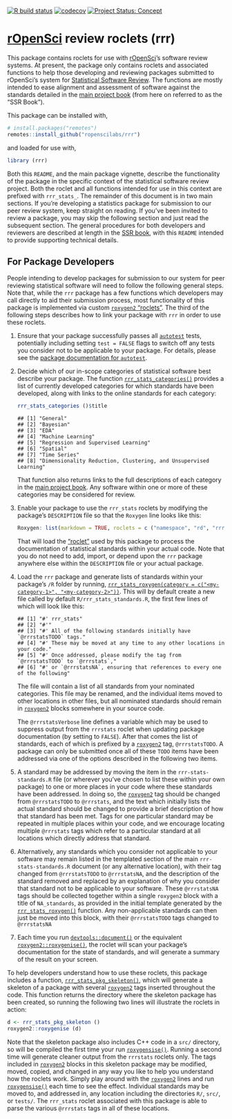 <!-- badges: start -->

[![R build
status](https://github.com/ropenscilabs/rrr/workflows/R-CMD-check/badge.svg)](https://github.com/ropenscilabs/rrr/actions)
[![codecov](https://codecov.io/gh/ropenscilabs/rrr/branch/master/graph/badge.svg)](https://codecov.io/gh/ropenscilabs/rrr)
[![Project Status:
Concept](https://www.repostatus.org/badges/latest/concept.svg)](https://www.repostatus.org/#concept)
<!-- badges: end -->

<!-- README.md is generated from README.Rmd. Please edit that file -->

# [**r**OpenSci](https://ropensci.org) **r**eview **r**oclets (rrr)

This package contains roclets for use with
[rOpenSci](https://ropensci.org)’s software review systems. At present,
the package only contains roclets and associated functions to help those
developing and reviewing packages submitted to rOpenSci’s system for
[Statistical Software
Review](https://ropenscilabs.github.io/statistical-software-review-book/index.html).
The functions are mostly intended to ease alignment and assessment of
software against the standards detailed in the [main project
book](https://ropenscilabs.github.io/statistical-software-review-book/index.html)
(from here on referred to as the “SSR Book”).

This package can be installed with,

``` r
# install.packages("remotes")
remotes::install_github("ropenscilabs/rrr")
```

and loaded for use with,

``` r
library (rrr)
```

Both this `README`, and the main package vignette, describe the
functionality of the package in the specific context of the statistical
software review project. Both the roclet and all functions intended for
use in this context are prefixed with `rrr_stats_`. The remainder of
this document is in two main sections. If you’re developing a statistics
package for submission to our peer review system, keep straight on
reading. If you’ve been invited to review a package, you may skip the
following section and just read the subsequent section. The general
procedures for both developers and reviewers are described at length in
the [SSR
book](https://ropenscilabs.github.io/statistical-software-review-book/index.html),
with this `README` intended to provide supporting technical details.

## For Package Developers

People intending to develop packages for submission to our system for
peer reviewing statistical software will need to follow the following
general steps. Note that, while the `rrr` package has a few functions
which developers may call directly to aid their submission process, most
functionality of this package is implemented via custom [`roxygen2`
“roclets”](https://roxygen2.r-lib.org). The third of the following steps
describes how to link your package with `rrr` in order to use these
roclets.

1.  Ensure that your package successfully passes all
    [`autotest`](https://github.com/ropenscilabs/autotest) tests,
    potentially including setting `test = FALSE` flags to switch off any
    tests you consider not to be applicable to your package. For
    details, please see the [package documentation for
    `autotest`](https://ropenscilabs.github.io/autotest/).

2.  Decide which of our in-scope categories of statistical software best
    describe your package. The function
    [`rrr_stats_categories()`](https://ropenscilabs.github.io/rrr/reference/rrr_stats_categories.html)
    provides a list of currently developed categories for which
    standards have been developed, along with links to the online
    standards for each category:

    ``` r
    rrr_stats_categories ()$title
    ```

        ## [1] "General"                                                        
        ## [2] "Bayesian"                                                       
        ## [3] "EDA"                                                            
        ## [4] "Machine Learning"                                               
        ## [5] "Regression and Supervised Learning"                             
        ## [6] "Spatial"                                                        
        ## [7] "Time Series"                                                    
        ## [8] "Dimensionality Reduction, Clustering, and Unsupervised Learning"

    That function also returns links to the full descriptions of each
    category in the [main project
    book](https://ropenscilabs.github.io/statistical-software-review-book/index.html).
    Any software within one or more of these categories may be
    considered for review.

3.  Enable your package to use the `rrr_stats` roclets by modifying the
    package’s `DESCRIPTION` file so that the `Roxygen` line looks like
    this:

    ``` r
    Roxygen: list(markdown = TRUE, roclets = c ("namespace", "rd", "rrr::rrr_stats_roclet"))
    ```

    That will load the [“roclet”](https://roxygen2.r-lib.org) used by
    this package to process the documentation of statistical standards
    within your actual code. Note that you do not need to add, import,
    or depend upon the `rrr` package anywhere else within the
    `DESCRIPTION` file or your actual package.

4.  Load the `rrr` package and generate lists of standards within your
    package’s `/R` folder by running,
    [`rrr_stats_roxygen(category = c("<my-category-1>", "<my-category-2>"))`](https://ropenscilabs.github.io/rrr/reference/rrr_stats_roxygen.html).
    This will by default create a new file called by default
    `R/rrr_stats_standards.R`, the first few lines of which will look
    like this:

        ## [1] "#' rrr_stats"                                                                 
        ## [2] "#'"                                                                           
        ## [3] "#' All of the following standards initially have `@rrrstatsTODO` tags."       
        ## [4] "#' These may be moved at any time to any other locations in your code."       
        ## [5] "#' Once addressed, please modify the tag from `@rrrstatsTODO` to `@rrrstats`,"
        ## [6] "#' or `@rrrstatsNA`, ensuring that references to every one of the following"

    The file will contain a list of all standards from your nominated
    categories. This file may be renamed, and the individual items moved
    to other locations in other files, but all nominated standards
    should remain in [`roxygen2`](https://roxygen2.r-lib.org) blocks
    somewhere in your source code.

    The `@rrrstatsVerbose` line defines a variable which may be used to
    suppress output from the `rrrstats` roclet when updating package
    documentation (by setting to `FALSE`). After that comes the list of
    standards, each of which is prefixed by a
    [`roxygen2`](https://roxygen2.r-lib.org) tag, `@rrrstatsTODO`. A
    package can only be submitted once all of these `TODO` items have
    been addressed via one of the options described in the following two
    items.

5.  A standard may be addressed by moving the item in the
    `rrr-stats-standards.R` file (or wherever you’ve chosen to list
    these within your own package) to one or more places in your code
    where these standards have been addressed. In doing so, the
    [`roxygen2`](https://roxygen2.r-lib.org) tag should be changed from
    `@rrrstatsTODO` to `@rrrstats`, and the text which initially lists
    the actual standard should be changed to provide a brief description
    of how that standard has been met. Tags for one particular standard
    may be repeated in multiple places within your code, and we
    encourage locating multiple `@rrrstats` tags which refer to a
    particular standard at all locations which directly address that
    standard.

6.  Alternatively, any standards which you consider not applicable to
    your software may remain listed in the templated section of the main
    `rrr-stats-standards.R` document (or any alternative location), with
    their tag changed from `@rrrstatsTODO` to `@rrrstatsNA`, and the
    description of the standard removed and replaced by an explanation
    of why you consider that standard not to be applicable to your
    software. These `@rrrstatsNA` tags should be collected together
    within a single `roxygen2` block with a title of `NA_standards`, as
    provided in the initial template generated by the
    [`rrr_stats_roxygen()`](https://ropenscilabs.github.io/rrr/reference/rrr_stats_roxygen.html)
    function. Any non-applicable standards can then just be moved into
    this block, with their `@rrrstatsTODO` tags changed to `@rrrstatsNA`

7.  Each time you run
    [`devtools::document()`](https://devtools.r-lib.org/reference/document.html)
    or the equivalent
    [`roxygen2::roxygenise()`](https://roxygen2.r-lib.org/reference/roxygenize.html),
    the roclet will scan your package’s documentation for the state of
    standards, and will generate a summary of the result on your screen.

To help developers understand how to use these roclets, this package
includes a function,
[`rrr_stats_pkg_skeleton()`](https://ropenscilabs.github.io/rrr/reference/rrr_stats_pkg_skeleton.html),
which will generate a skeleton of a package with several
[`roxygen2`](https://roxygen2.r-lib.org) tags inserted throughout the
code. This function returns the directory where the skeleton package has
been created, so running the following two lines will illustrate the
roclets in action:

``` r
d <- rrr_stats_pkg_skeleton ()
roxygen2::roxygenise (d)
```

Note that the skeleton package also includes C++ code in a `src/`
directory, so will be compiled the first time your run
[`roxygensise()`](https://roxygen2.r-lib.org/reference/roxygenize.html).
Running a second time will generate cleaner output from the `rrrstats`
roclets only. The tags included in
[`roxygen2`](https://roxygen2.r-lib.org/) blocks in this skeleton
package may be modified, moved, copied, and changed in any way you like
to help you understand how the roclets work. Simply play around with the
[`roxygen2`](https://roxygen2.r-lib.org/) lines and run
[`roxygensise()`](https://roxygen2.r-lib.org/reference/roxygenize.html)
each time to see the effect. Individual standards may be moved to, and
addressed in, any location including the directories `R/`, `src/`, or
`tests/`. The `rrr_stats` roclet associated with this package is able to
parse the various `@rrrstats` tags in all of these locations.

